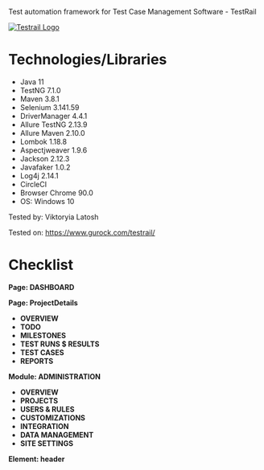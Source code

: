 Test automation framework for Test Case Management Software - TestRail

<a href="https://www.gurock.com/testrail">
<img class="gk-header-sticky-logo-wrapper" src="https://tudip.com/wp-content/uploads/2014/12/blog-images-testrail.jpg" alt="Testrail Logo">
</a>

# Technologies/Libraries

- Java 11
- TestNG 7.1.0
- Maven 3.8.1
- Selenium 3.141.59
- DriverManager 4.4.1
- Allure TestNG 2.13.9
- Allure Maven 2.10.0
- Lombok 1.18.8
- Aspectjweaver 1.9.6
- Jackson 2.12.3
- Javafaker 1.0.2
- Log4j 2.14.1
- CircleCI
- Browser Chrome 90.0
- OS: Windows 10

Tested by: Viktoryia Latosh

Tested on: https://www.gurock.com/testrail/

# Checklist

**Page: DASHBOARD**

**Page: ProjectDetails**

- **OVERVIEW**
- **TODO**
- **MILESTONES**
- **TEST RUNS $ RESULTS**
- **TEST CASES**
- **REPORTS**

**Module: ADMINISTRATION**

- **OVERVIEW**
- **PROJECTS**
- **USERS & RULES**
- **CUSTOMIZATIONS**
- **INTEGRATION**
- **DATA MANAGEMENT**
- **SITE SETTINGS**

**Element: header** 
